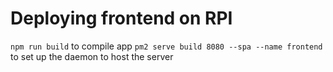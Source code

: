 # Deploying frontend on RPI

`npm run build` to compile app
`pm2 serve build 8080 --spa --name frontend` to set up the daemon to host the server
